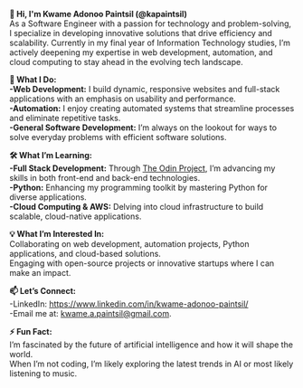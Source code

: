 **👋 Hi, I'm Kwame Adonoo Paintsil (@kapaintsil)** <br>
As a Software Engineer with a passion for technology and problem-solving, 
I specialize in developing innovative solutions that drive efficiency and scalability. 
Currently in my final year of Information Technology studies, I’m actively deepening my expertise in web development, 
automation, and cloud computing to stay ahead in the evolving tech landscape.

**🚀 What I Do:** <br>
**-Web Development:** I build dynamic, responsive websites and full-stack applications with an emphasis on usability and performance. <br>
**-Automation:** I enjoy creating automated systems that streamline processes and eliminate repetitive tasks. <br>
**-General Software Development:** I’m always on the lookout for ways to solve everyday problems with efficient software solutions. <br>

**🛠️ What I’m Learning:** <br>
**-Full Stack Development:** Through <a href= "https://www.theodinproject.com/" target= "_blank">The Odin Project</a>, I’m advancing my skills in both front-end and back-end technologies.<br>
**-Python:** Enhancing my programming toolkit by mastering Python for diverse applications.<br>
**-Cloud Computing & AWS:** Delving into cloud infrastructure to build scalable, cloud-native applications.<br>

**💡 What I’m Interested In:**<br>
Collaborating on web development, automation projects, Python applications, and cloud-based solutions.<br>
Engaging with open-source projects or innovative startups where I can make an impact.<br>

**📫 Let’s Connect:**<br>
-LinkedIn: https://www.linkedin.com/in/kwame-adonoo-paintsil/ <br> 
-Email me at: kwame.a.paintsil@gmail.com.<br>

**⚡ Fun Fact:**<br>
I’m fascinated by the future of artificial intelligence and how it will shape the world. <br>
When I’m not coding, I’m likely exploring the latest trends in AI or most likely listening to music.

<!---
kapaintsil/kapaintsil is a ✨ special ✨ repository because its `README.md` (this file) appears on your GitHub profile.
You can click the Preview link to take a look at your changes.
--->

